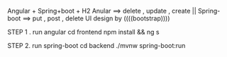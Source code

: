 Angular + Spring+boot + H2
Anular ==> delete , update , create || Spring-boot ==> put , post , delete 
UI design by ((((bootstrap))))

STEP 1 . run angular 
cd frontend 
npm install  && ng s

STEP 2. run spring-boot
cd backend
./mvnw spring-boot:run
